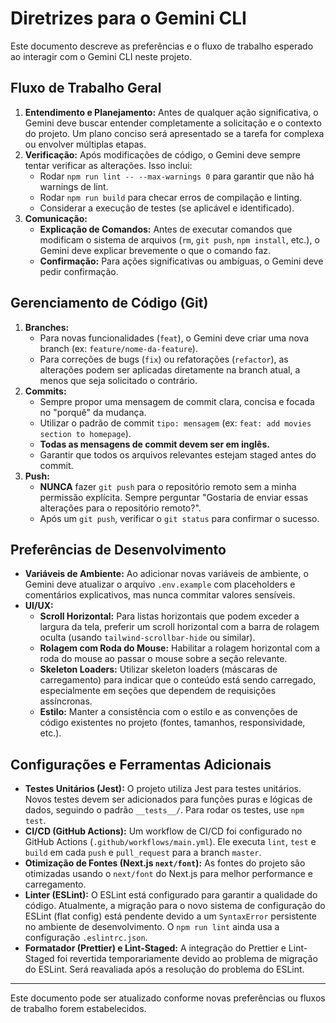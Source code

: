 # Diretrizes para o Gemini CLI

Este documento descreve as preferências e o fluxo de trabalho esperado ao interagir com o Gemini CLI neste projeto.

## Fluxo de Trabalho Geral

1.  **Entendimento e Planejamento:** Antes de qualquer ação significativa, o Gemini deve buscar entender completamente a solicitação e o contexto do projeto. Um plano conciso será apresentado se a tarefa for complexa ou envolver múltiplas etapas.
2.  **Verificação:** Após modificações de código, o Gemini deve sempre tentar verificar as alterações. Isso inclui:
    *   Rodar `npm run lint -- --max-warnings 0` para garantir que não há warnings de lint.
    *   Rodar `npm run build` para checar erros de compilação e linting.
    *   Considerar a execução de testes (se aplicável e identificado).
3.  **Comunicação:**
    *   **Explicação de Comandos:** Antes de executar comandos que modificam o sistema de arquivos (`rm`, `git push`, `npm install`, etc.), o Gemini deve explicar brevemente o que o comando faz.
    *   **Confirmação:** Para ações significativas ou ambíguas, o Gemini deve pedir confirmação.

## Gerenciamento de Código (Git)

1.  **Branches:**
    *   Para novas funcionalidades (`feat`), o Gemini deve criar uma nova branch (ex: `feature/nome-da-feature`).
    *   Para correções de bugs (`fix`) ou refatorações (`refactor`), as alterações podem ser aplicadas diretamente na branch atual, a menos que seja solicitado o contrário.
2.  **Commits:**
    *   Sempre propor uma mensagem de commit clara, concisa e focada no "porquê" da mudança.
    *   Utilizar o padrão de commit `tipo: mensagem` (ex: `feat: add movies section to homepage`).
    *   **Todas as mensagens de commit devem ser em inglês.**
    *   Garantir que todos os arquivos relevantes estejam staged antes do commit.
3.  **Push:**
    *   **NUNCA** fazer `git push` para o repositório remoto sem a minha permissão explícita. Sempre perguntar "Gostaria de enviar essas alterações para o repositório remoto?".
    *   Após um `git push`, verificar o `git status` para confirmar o sucesso.

## Preferências de Desenvolvimento

*   **Variáveis de Ambiente:** Ao adicionar novas variáveis de ambiente, o Gemini deve atualizar o arquivo `.env.example` com placeholders e comentários explicativos, mas nunca commitar valores sensíveis.
*   **UI/UX:**
    *   **Scroll Horizontal:** Para listas horizontais que podem exceder a largura da tela, preferir um scroll horizontal com a barra de rolagem oculta (usando `tailwind-scrollbar-hide` ou similar).
    *   **Rolagem com Roda do Mouse:** Habilitar a rolagem horizontal com a roda do mouse ao passar o mouse sobre a seção relevante.
    *   **Skeleton Loaders:** Utilizar skeleton loaders (máscaras de carregamento) para indicar que o conteúdo está sendo carregado, especialmente em seções que dependem de requisições assíncronas.
    *   **Estilo:** Manter a consistência com o estilo e as convenções de código existentes no projeto (fontes, tamanhos, responsividade, etc.).

## Configurações e Ferramentas Adicionais

*   **Testes Unitários (Jest):** O projeto utiliza Jest para testes unitários. Novos testes devem ser adicionados para funções puras e lógicas de dados, seguindo o padrão `__tests__/`. Para rodar os testes, use `npm test`.
*   **CI/CD (GitHub Actions):** Um workflow de CI/CD foi configurado no GitHub Actions (`.github/workflows/main.yml`). Ele executa `lint`, `test` e `build` em cada `push` e `pull_request` para a branch `master`.
*   **Otimização de Fontes (Next.js `next/font`):** As fontes do projeto são otimizadas usando o `next/font` do Next.js para melhor performance e carregamento.
*   **Linter (ESLint):** O ESLint está configurado para garantir a qualidade do código. Atualmente, a migração para o novo sistema de configuração do ESLint (flat config) está pendente devido a um `SyntaxError` persistente no ambiente de desenvolvimento. O `npm run lint` ainda usa a configuração `.eslintrc.json`.
*   **Formatador (Prettier) e Lint-Staged:** A integração do Prettier e Lint-Staged foi revertida temporariamente devido ao problema de migração do ESLint. Será reavaliada após a resolução do problema do ESLint.

---

Este documento pode ser atualizado conforme novas preferências ou fluxos de trabalho forem estabelecidos.
